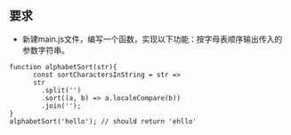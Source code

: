 ## 要求 
    
- 新建main.js文件，编写一个函数，实现以下功能：按字母表顺序输出传入的参数字符串。

```
function alphabetSort(str){
      const sortCharactersInString = str =>
      str
        .split('')
        .sort((a, b) => a.localeCompare(b))
        .join('');
}
alphabetSort('hello'); // should return 'ehllo'
```
